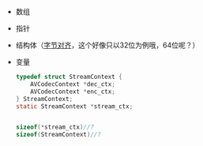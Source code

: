 - 数组

- 指针

- 结构体（[字节对齐](https://blog.csdn.net/lanzhihui_10086/article/details/44353381)，这个好像只以32位为例哦，64位呢？）

- 变量

  ```c
  typedef struct StreamContext {
      AVCodecContext *dec_ctx;
      AVCodecContext *enc_ctx;
  } StreamContext;
  static StreamContext *stream_ctx;
  
  
  sizeof(*stream_ctx)//?
  sizeof(StreamContext)//?
  ```

  

